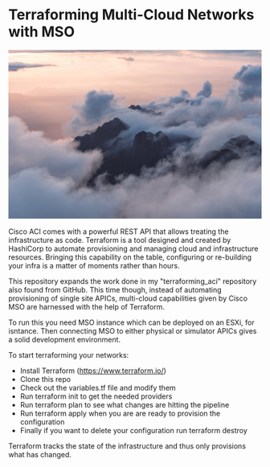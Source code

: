# Terraforming Multi-Cloud Networks with MSO

![image](terraforming.jpg)

Cisco ACI comes with a powerful REST API that allows treating the infrastructure as code. Terraform is a tool designed and created by HashiCorp to automate provisioning and managing cloud and infrastructure resources. Bringing this capability on the table, configuring or re-building your infra is a matter of moments rather than hours.

This repository expands the work done in my "terraforming_aci" repository also found from GitHub. This time though, instead of automating provisioning of single site APICs, multi-cloud capabilities given by Cisco MSO are harnessed with the help of Terraform. 

To run this you need MSO instance which can be deployed on an ESXi, for isntance. Then connecting MSO to either physical or simulator APICs gives a solid development environment. 

To start terraforming your networks:
- Install Terraform (https://www.terraform.io/)
- Clone this repo
- Check out the variables.tf file and modify them
- Run terraform init to get the needed providers
- Run terraform plan to see what changes are hitting the pipeline
- Run terraform apply when you are are ready to provision the configuration
- Finally if you want to delete your configuration run terraform destroy

Terraform tracks the state of the infrastructure and thus only provisions what has changed.